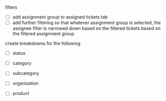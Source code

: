 

filters
- [ ] add assignment group to assigned tickets tab 
- [ ] add further filtering so that whatever assignment group is selected, the assignee filter is narrowed down based on the filtered tickets based on the filtered assignment group 

create breakdowns for the following 
- [ ] status 
- [ ] category
- [ ] subcategory
- [ ] organization 
- [ ] product 

